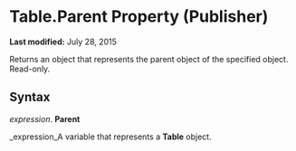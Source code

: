 
# Table.Parent Property (Publisher)

 **Last modified:** July 28, 2015

Returns an object that represents the parent object of the specified object. Read-only.

## Syntax

 _expression_. **Parent**

 _expression_A variable that represents a  **Table** object.

